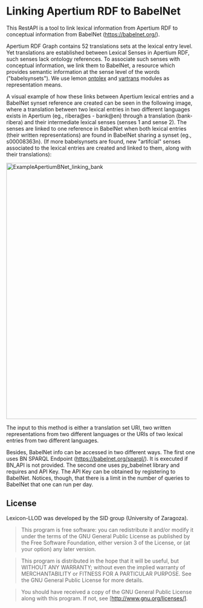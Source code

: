 # Linking Apertium RDF to BabelNet

This RestAPI is a tool to link lexical information from Apertium RDF to conceptual information from BabelNet (https://babelnet.org/).

Apertium RDF Graph contains 52 translations sets at the lexical entry level. Yet translations are established between Lexical Senses in Apertium RDF, such senses lack ontology references. To associate such senses with conceptual information, we link them to BabelNet, a resource which provides semantic information at the sense level of the words ("babelsynsets"). We use lemon [ontolex](https://www.w3.org/2016/05/ontolex/#core) and [vartrans](https://www.w3.org/2016/05/ontolex/#variation-translation-vartrans) modules as representation means. 

A visual example of how these links between Apertium lexical entries and a BabelNet synset reference are created can be seen in the following image, where a translation between two lexical entries in two different languages exists in Apertium (eg., ribera@es - bank@en) through a translation (bank-ribera) and their intermediate lexical senses (senses 1 and sense 2). The senses are linked to one reference in BabelNet when both lexical entries (their written representations) are found in BabelNet sharing a synset (eg., s00008363n). (If more babelsynsets are found, new "artifcial" senses associated to the lexical entries are created and linked to them, along with their translations):

<img width="677" alt="ExampleApertiumBNet_linking_bank" src="https://user-images.githubusercontent.com/79651222/175898594-e943ccb9-2f79-4aed-8361-acaec8ad5320.png">

The input to this method is either a translation set URI, two written representations from two different languages or the URIs of two lexical entries from two different languages. 

Besides, BabelNet info can be accessed in two different ways. The first one uses BN SPARQL Endpoint (https://babelnet.org/sparql/). It is executed if BN_API is not provided. The second one uses py_babelnet library and requires and API Key. The API Key can be obtained by registering to BabelNet. Notices, though, that there is a limit in the number of queries to BabelNet that one can run per day. 

## License

Lexicon-LLOD was developed by the SID group (University of Zaragoza).

>    This program is free software: you can redistribute it and/or modify
    it under the terms of the GNU General Public License as published by
    the Free Software Foundation, either version 3 of the License, or
    (at your option) any later version.

>    This program is distributed in the hope that it will be useful,
    but WITHOUT ANY WARRANTY; without even the implied warranty of
    MERCHANTABILITY or FITNESS FOR A PARTICULAR PURPOSE.  See the
    GNU General Public License for more details.

>    You should have received a copy of the GNU General Public License
    along with this program.  If not, see [http://www.gnu.org/licenses/].

